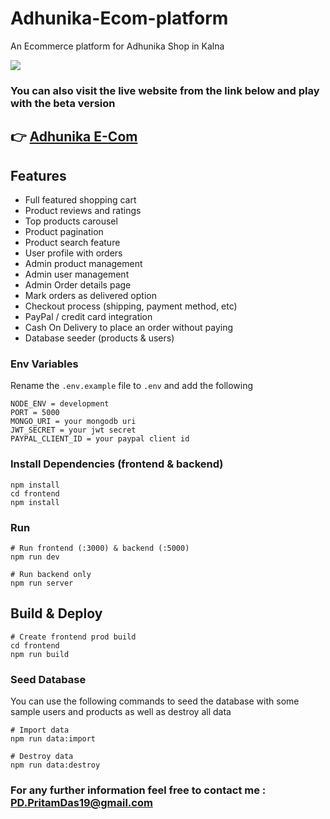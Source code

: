 # Adhunika-Ecom-platform
An Ecommerce platform for Adhunika Shop in Kalna

<img src="./frontend/public/images/Banner.png">

<h3>You can also visit the live website from the link below and play with the beta version</h3>
<h2>👉 <a href="https://adhunika-ecom-platform.onrender.com/" target="_blank">Adhunika E-Com</a></h2>

## Features

- Full featured shopping cart
- Product reviews and ratings
- Top products carousel
- Product pagination
- Product search feature
- User profile with orders
- Admin product management
- Admin user management
- Admin Order details page
- Mark orders as delivered option
- Checkout process (shipping, payment method, etc)
- PayPal / credit card integration
- Cash On Delivery to place an order without paying
- Database seeder (products & users)

### Env Variables

Rename the `.env.example` file to `.env` and add the following

```
NODE_ENV = development
PORT = 5000
MONGO_URI = your mongodb uri
JWT_SECRET = your jwt secret
PAYPAL_CLIENT_ID = your paypal client id
```

### Install Dependencies (frontend & backend)

```
npm install
cd frontend
npm install
```

### Run

```
# Run frontend (:3000) & backend (:5000)
npm run dev

# Run backend only
npm run server
```

## Build & Deploy

```
# Create frontend prod build
cd frontend
npm run build
```

### Seed Database

You can use the following commands to seed the database with some sample users and products as well as destroy all data

```
# Import data
npm run data:import

# Destroy data
npm run data:destroy
```

<h3>For any further information feel free to contact me : <a href="mailto:pd.pritamdas19@gmail.com">PD.PritamDas19@gmail.com</a>